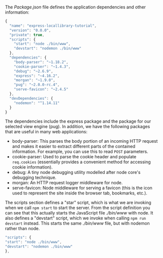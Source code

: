 The *Package.json* file defines the application dependencies and other information:
    
```js    
{
  "name": "express-locallibrary-tutorial",
  "version": "0.0.0",
  "private": true,
  "scripts": {
    "start": "node ./bin/www",
    "devstart": "nodemon ./bin/www"
  },
  "dependencies": {
    "body-parser": "~1.18.2",
    "cookie-parser": "~1.4.3",
    "debug": "~2.6.9",
    "express": "~4.16.2",
    "morgan": "~1.9.0",
    "pug": "~2.0.0-rc.4",
    "serve-favicon": "~2.4.5"
  },
  "devDependencies": {
    "nodemon": "^1.14.11"
  }
}
```    

The dependencies include the express package and the package for our selected view engine (pug). In addition, we have the following packages that are useful in many web applications:

* body-parser: This parses the body portion of an incoming HTTP request and makes it easier to extract different parts of the contained information. For example, you can use this to read `POST` parameters.
* cookie-parser: Used to parse the cookie header and populate `req.cookies` (essentially provides a convenient method for accessing cookie information).
* debug: A tiny node debugging utility modelled after node core's debugging technique.
* morgan: An HTTP request logger middleware for node.
* serve-favicon: Node middleware for serving a favicon (this is the icon used to represent the site inside the browser tab, bookmarks, etc.).

The scripts section defines a "star" script, which is what we are invoking when we call `npm start` to start the server. From the script definition you can see that this actually starts the JavaScript file *./bin/www* with node. It also defines a "devstart" script, which we invoke when calling `npm run devstart` instead. This starts the same *./bin/www* file, but with nodemon rather than node.
    
```js    
"scripts": {
"start": "node ./bin/www",
"devstart": "nodemon ./bin/www"
},
```    
